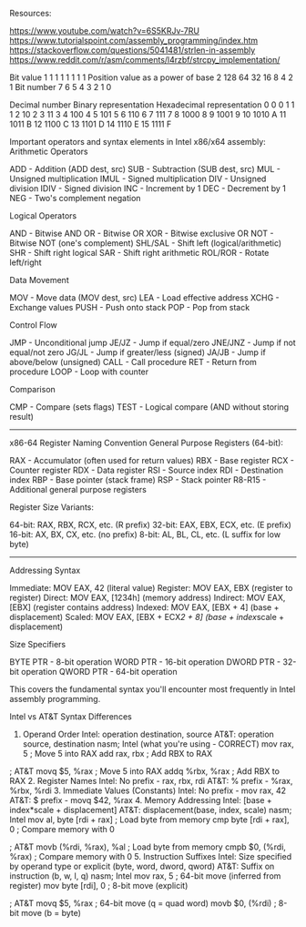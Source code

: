 Resources:

https://www.youtube.com/watch?v=6S5KRJv-7RU
https://www.tutorialspoint.com/assembly_programming/index.htm
https://stackoverflow.com/questions/5041481/strlen-in-assembly
https://www.reddit.com/r/asm/comments/l4rzbf/strcpy_implementation/

Bit value	                        1	1	1	1	1	1	1	1
Position value as a power of base 2	128	64	32	16	8	4	2	1
Bit number	                        7	6	5	4	3	2	1	0

Decimal number	Binary representation	Hexadecimal representation
0	                    0	                        0
1	                    1	                        1
2	                    10	                        2
3	                    11	                        3
4	                    100	                        4
5	                    101	                        5
6	                    110	                        6
7	                    111	                        7
8	                    1000                    	8
9	                    1001                    	9
10	                    1010                    	A
11	                    1011                    	B
12	                    1100                    	C
13	                    1101                    	D
14	                    1110                    	E
15	                    1111                    	F


Important operators and syntax elements in Intel x86/x64 assembly:
Arithmetic Operators

ADD - Addition (ADD dest, src)
SUB - Subtraction (SUB dest, src)
MUL - Unsigned multiplication
IMUL - Signed multiplication
DIV - Unsigned division
IDIV - Signed division
INC - Increment by 1
DEC - Decrement by 1
NEG - Two's complement negation

Logical Operators

AND - Bitwise AND
OR - Bitwise OR
XOR - Bitwise exclusive OR
NOT - Bitwise NOT (one's complement)
SHL/SAL - Shift left (logical/arithmetic)
SHR - Shift right logical
SAR - Shift right arithmetic
ROL/ROR - Rotate left/right

Data Movement

MOV - Move data (MOV dest, src)
LEA - Load effective address
XCHG - Exchange values
PUSH - Push onto stack
POP - Pop from stack

Control Flow

JMP - Unconditional jump
JE/JZ - Jump if equal/zero
JNE/JNZ - Jump if not equal/not zero
JG/JL - Jump if greater/less (signed)
JA/JB - Jump if above/below (unsigned)
CALL - Call procedure
RET - Return from procedure
LOOP - Loop with counter

Comparison

CMP - Compare (sets flags)
TEST - Logical compare (AND without storing result)

-------------------------

x86-64 Register Naming Convention
General Purpose Registers (64-bit):

RAX - Accumulator (often used for return values)
RBX - Base register
RCX - Counter register
RDX - Data register
RSI - Source index
RDI - Destination index
RBP - Base pointer (stack frame)
RSP - Stack pointer
R8-R15 - Additional general purpose registers

Register Size Variants:

64-bit: RAX, RBX, RCX, etc. (R prefix)
32-bit: EAX, EBX, ECX, etc. (E prefix)
16-bit: AX, BX, CX, etc. (no prefix)
8-bit: AL, BL, CL, etc. (L suffix for low byte)

-------------------------


Addressing Syntax

Immediate: MOV EAX, 42 (literal value)
Register: MOV EAX, EBX (register to register)
Direct: MOV EAX, [1234h] (memory address)
Indirect: MOV EAX, [EBX] (register contains address)
Indexed: MOV EAX, [EBX + 4] (base + displacement)
Scaled: MOV EAX, [EBX + ECX*2 + 8] (base + index*scale + displacement)

Size Specifiers

BYTE PTR - 8-bit operation
WORD PTR - 16-bit operation
DWORD PTR - 32-bit operation
QWORD PTR - 64-bit operation

This covers the fundamental syntax you'll encounter most frequently in Intel assembly programming.

Intel vs AT&T Syntax Differences
1. Operand Order
Intel: operation destination, source
AT&T: operation source, destination
nasm; Intel (what you're using - CORRECT)
mov rax, 5          ; Move 5 into RAX
add rax, rbx        ; Add RBX to RAX

; AT&T
movq $5, %rax       ; Move 5 into RAX
addq %rbx, %rax     ; Add RBX to RAX
2. Register Names
Intel: No prefix - rax, rbx, rdi
AT&T: % prefix - %rax, %rbx, %rdi
3. Immediate Values (Constants)
Intel: No prefix - mov rax, 42
AT&T: $ prefix - movq $42, %rax
4. Memory Addressing
Intel: [base + index*scale + displacement]
AT&T: displacement(base, index, scale)
nasm; Intel
mov al, byte [rdi + rax]        ; Load byte from memory
cmp byte [rdi + rax], 0         ; Compare memory with 0

; AT&T
movb (%rdi, %rax), %al          ; Load byte from memory
cmpb $0, (%rdi, %rax)           ; Compare memory with 0
5. Instruction Suffixes
Intel: Size specified by operand type or explicit (byte, word, dword, qword)
AT&T: Suffix on instruction (b, w, l, q)
nasm; Intel
mov rax, 5              ; 64-bit move (inferred from register)
mov byte [rdi], 0       ; 8-bit move (explicit)

; AT&T
movq $5, %rax           ; 64-bit move (q = quad word)
movb $0, (%rdi)         ; 8-bit move (b = byte)

